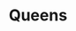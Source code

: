 --- 
title: "Queens"
publishdate: "2019-4-11T16:48:46+02:00"
src: "https://365manga.net/manga/queens"
image: "https://data.365manga.net/images/thumbnails/24173-queens.jpg"
description: "Girly boy Pil-Hyun Jung, also called Teddy Boy, strives to become a real man to win the heart of the girl he likes. He needs help becoming more manly so he becomes an apprentice to the author of a manhwa series about a pretty boy who wants to be a man. As Pil-Hyun works to overcome his problem, his love interest likes someone else, he gains a crazy stalker girl,…"
---